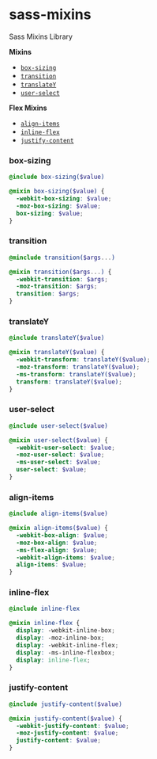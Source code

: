 # sass-mixins
Sass Mixins Library

**Mixins**

* [`box-sizing`](#box-sizing)
* [`transition`](#transition)
* [`translateY`](#translateY)
* [`user-select`](#user-select)

**Flex Mixins**

* [`align-items`](#align-items)
* [`inline-flex`](#inline-flex)
* [`justify-content`](#box-sizing)


### box-sizing
```scss
@include box-sizing($value)
```

```scss
@mixin box-sizing($value) {
  -webkit-box-sizing: $value;
  -moz-box-sizing: $value;
  box-sizing: $value;
}
```

### transition
```scss
@minclude transition($args...)
```

```scss
@mixin transition($args...) {
  -webkit-transition: $args;
  -moz-transition: $args;
  transition: $args;
}
```

### translateY
```scss
@include translateY($value)
```

```scss
@mixin translateY($value) {
  -webkit-transform: translateY($value);
  -moz-transform: translateY($value);
  -ms-transform: translateY($value);
  transform: translateY($value);
}
```

### user-select
```scss
@include user-select($value)
```

```scss
@mixin user-select($value) {
  -webkit-user-select: $value;
  -moz-user-select: $value;
  -ms-user-select: $value;
  user-select: $value;
}
```

### align-items
```scss
@include align-items($value)
```

```scss
@mixin align-items($value) {
  -webkit-box-align: $value;
  -moz-box-align: $value;
  -ms-flex-align: $value;
  -webkit-align-items: $value;
  align-items: $value;
}
```

### inline-flex
```scss
@include inline-flex
```

```scss
@mixin inline-flex {
  display: -webkit-inline-box;
  display: -moz-inline-box;
  display: -webkit-inline-flex;
  display: -ms-inline-flexbox;
  display: inline-flex;
}
```

### justify-content
```scss
@include justify-content($value)
```

```scss
@mixin justify-content($value) {
  -webkit-justify-content: $value;
  -moz-justify-content: $value;
  justify-content: $value;
}
```